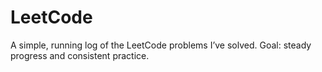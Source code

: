 # LeetCode
A simple, running log of the LeetCode problems I’ve solved. Goal: steady progress and consistent practice.
